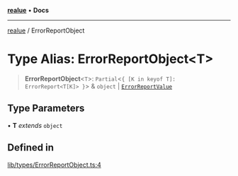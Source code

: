 [**realue**](../README.md) • **Docs**

***

[realue](../README.md) / ErrorReportObject

# Type Alias: ErrorReportObject\<T\>

> **ErrorReportObject**\<`T`\>: `Partial`\<`{ [K in keyof T]: ErrorReport<T[K]> }`\> & `object` \| [`ErrorReportValue`](ErrorReportValue.md)

## Type Parameters

• **T** *extends* `object`

## Defined in

[lib/types/ErrorReportObject.ts:4](https://github.com/nevoland/realue/blob/ed7bf05d18ab306716405186215c6769c3cbd8d7/lib/types/ErrorReportObject.ts#L4)
